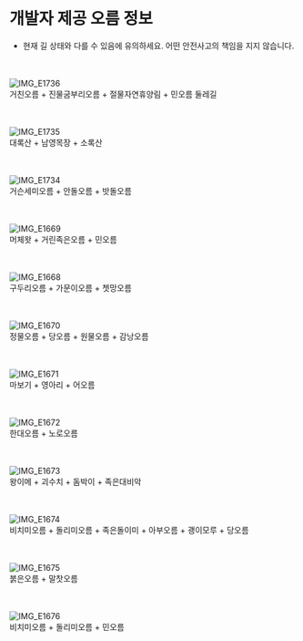# 개발자 제공 오름 정보

* 현재 길 상태와 다를 수 있음에 유의하세요. 어떤 안전사고의 책임을 지지 않습니다.
<br><br><br>

![IMG_E1736](https://user-images.githubusercontent.com/28820470/201486019-373df33f-9e00-4f77-aebb-bf932b5414a1.JPG)
<br>거친오름 + 진물굼부리오름 + 절물자연휴양림 + 민오름 둘레길
<br><br><br>

![IMG_E1735](https://user-images.githubusercontent.com/28820470/201485416-02893e26-084d-4d11-904e-4c9dfb90d4f7.JPG)
<br>대록산 + 남영목장 + 소록산
<br><br><br>

![IMG_E1734](https://user-images.githubusercontent.com/28820470/201485149-aaceec55-3936-42ca-8c42-dd4547f51f7d.JPG)
<br>거슨세미오름 + 안돌오름 + 밧돌오름
<br><br><br>

![IMG_E1669](https://user-images.githubusercontent.com/28820470/182040307-5abf618e-bc6d-4343-aa87-a7c364791b80.JPG)
<br>머체왓 + 거린족은오름 + 민오름
<br><br><br>

![IMG_E1668](https://user-images.githubusercontent.com/28820470/182040218-9f615cd2-8878-4e6d-a43a-1854fb48b0b8.JPG)
<br>구두리오름 + 가문이오름 + 쳇망오름
<br><br><br>

![IMG_E1670](https://user-images.githubusercontent.com/28820470/182040611-b0958f63-82a6-4434-b0b5-6f78ecc6d836.JPG)
<br>정물오름 + 당오름 + 원물오름 + 감낭오름
<br><br><br>

![IMG_E1671](https://user-images.githubusercontent.com/28820470/182040675-8d7195ee-acdb-4da6-8a08-da330d0279c8.JPG)
<br>마보기 + 영아리 + 어오름
<br><br><br>

![IMG_E1672](https://user-images.githubusercontent.com/28820470/182040741-81da880d-675e-4cab-8f44-b4ecc6f927aa.JPG)
<br>한대오름 + 노로오름
<br><br><br>

![IMG_E1673](https://user-images.githubusercontent.com/28820470/182040762-df452163-45b7-429f-9174-1134b833f6cd.JPG)
<br>왕이메 + 괴수치 + 돔박이 + 족은대비악
<br><br><br>

![IMG_E1674](https://user-images.githubusercontent.com/28820470/182040894-12cae2bf-4387-41f6-b7a2-9c0e42f10512.JPG)
<br>비치미오름 + 돌리미오름 + 족은돌이미 + 아부오름 + 괭이모루 + 당오름
<br><br><br>

![IMG_E1675](https://user-images.githubusercontent.com/28820470/182041019-43788dc8-6056-4689-8559-35b8852e0835.JPG)
<br>붉은오름 + 말찻오름
<br><br><br>

![IMG_E1676](https://user-images.githubusercontent.com/28820470/182041051-bf9f1ed4-cbe3-4d56-b543-697d9cafcf7e.JPG)
<br>비치미오름 + 돌리미오름 + 민오름
